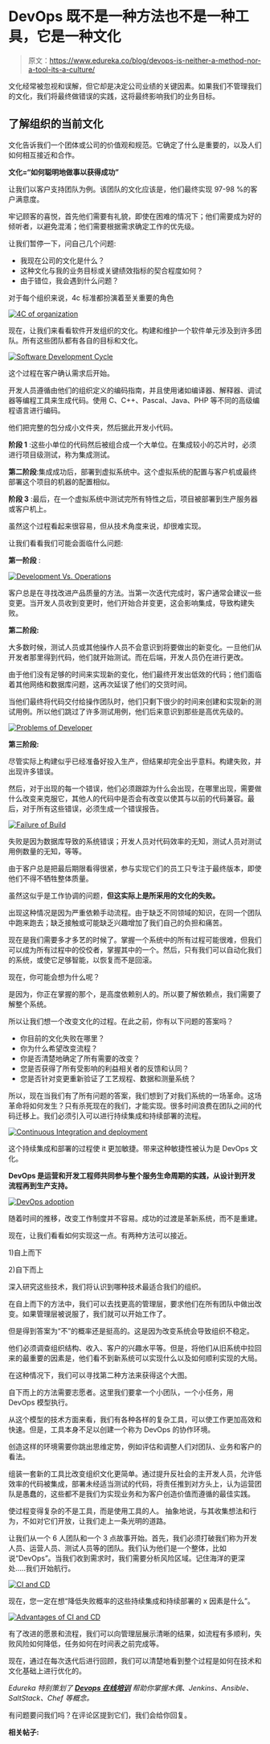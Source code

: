 # DevOps 既不是一种方法也不是一种工具，它是一种文化

> 原文：<https://www.edureka.co/blog/devops-is-neither-a-method-nor-a-tool-its-a-culture/>

文化经常被忽视和误解，但它却是决定公司业绩的关键因素。如果我们不管理我们的文化，我们将最终做错误的实践，这将最终影响我们的业务目标。

## 了解组织的当前文化

文化告诉我们一个团体或公司的价值观和规范。它确定了什么是重要的，以及人们如何相互接近和合作。

**文化=“如何聪明地做事以获得成功”**

让我们以客户支持团队为例。该团队的文化应该是，他们最终实现 97-98 %的客户满意度。

牢记顾客的喜悦，首先他们需要有礼貌，即使在困难的情况下；他们需要成为好的倾听者，以避免混淆；他们需要根据需求确定工作的优先级。

让我们暂停一下，问自己几个问题:

*   我现在公司的文化是什么？
*   这种文化与我的业务目标或关键绩效指标的契合程度如何？
*   由于错位，我会遇到什么问题？

对于每个组织来说，4c 标准都扮演着至关重要的角色

[![4C of organization](img/7c7f6db555305e2625ce19276aa02dea.png "4C of organization")](https://cdn.edureka.co/blog/wp-content/uploads/2015/01/4C-of-organization.png)

现在，让我们来看看软件开发组织的文化。构建和维护一个软件单元涉及到许多团队。所有这些团队都有各自的目标和文化。

[![Software Development Cycle](img/ef1a41ff8f2829d9139e3aca7775c946.png "Software Development Cycle")](https://cdn.edureka.co/blog/wp-content/uploads/2015/01/Slide_10_devops.png)

这个过程在客户确认需求后开始。

开发人员遵循由他们的组织定义的编码指南，并且使用诸如编译器、解释器、调试器等编程工具来生成代码。使用 C、C++、Pascal、Java、PHP 等不同的高级编程语言进行编码。

他们把完整的包分成小文件夹，然后据此开发小代码。

**阶段 1** :这些小单位的代码然后被组合成一个大单位。在集成较小的芯片时，必须进行项目级测试，称为集成测试。

**第二阶段**:集成成功后，部署到虚拟系统中。这个虚拟系统的配置与客户机或最终部署这个项目的机器的配置相似。

**阶段 3** :最后，在一个虚拟系统中测试完所有特性之后，项目被部署到生产服务器或客户机上。

虽然这个过程看起来很容易，但从技术角度来说，却很难实现。

让我们看看我们可能会面临什么问题:

**第一阶段** :

[![Development Vs. Operations](img/b3ef74442ce1c9cb1da08141d72c73cf.png "Development Vs. Operations")](https://cdn.edureka.co/blog/wp-content/uploads/2015/01/Slide_11_devops.png)

客户总是在寻找改进产品质量的方法。当第一次迭代完成时，客户通常会建议一些变更。当开发人员收到变更时，他们开始合并变更，这会影响集成，导致构建失败。

**第二阶段:**

大多数时候，测试人员或其他操作人员不会意识到将要做出的新变化。一旦他们从开发者那里得到代码，他们就开始测试。而在后端，开发人员仍在进行更改。

由于他们没有足够的时间来实现新的变化，他们最终开发出低效的代码；他们面临着其他网络和数据库问题，这再次延误了他们的交货时间。

当他们最终将代码交付给操作团队时，他们只剩下很少的时间来创建和实现新的测试用例。所以他们跳过了许多测试用例，他们后来意识到那些是高优先级的。

[![Problems of Developer](img/8795a3b7976882188cfb3f539f7f2081.png "Problems of Developer")](https://cdn.edureka.co/blog/wp-content/uploads/2015/01/Slide_12_devops.png)

**第三阶段:**

尽管实际上构建似乎已经准备好投入生产，但结果却完全出乎意料。构建失败，并出现许多错误。

然后，对于出现的每一个错误，他们必须跟踪为什么会出现，在哪里出现，需要做什么改变来克服它，其他人的代码中是否会有改变以使其与以前的代码兼容。最后，对于所有这些错误，必须生成一个错误报告。

[![Failure of Build](img/6626398a1abe6c638267e95be11b341c.png "Failure of Build")](https://cdn.edureka.co/blog/wp-content/uploads/2015/01/Slide_13_devops.png)

失败是因为数据库导致的系统错误；开发人员对代码效率的无知，测试人员对测试用例数量的无知，等等。

由于客户总是把最后期限看得很紧，参与实现它们的员工只专注于最终版本，即使他们不得不牺牲整体质量。

虽然这似乎是工作协调的问题，**但这实际上是所采用的文化的失败。**

出现这种情况是因为严重依赖手动流程。由于缺乏不同领域的知识，在同一个团队中跑来跑去；缺乏接触或可能缺乏兴趣增加了我们自己的负担和痛苦。

现在是我们需要多才多艺的时候了。掌握一个系统中的所有过程可能很难，但我们可以成为所有过程中的佼佼者，掌握其中的一个。然后，只有我们可以自动化我们的系统，或使它足够智能，以恢复而不是回滚。

现在，你可能会想为什么呢？

是因为，你正在掌握的那个，是高度依赖别人的。所以要了解依赖点，我们需要了解整个系统。

所以让我们想一个改变文化的过程。在此之前，你有以下问题的答案吗？

*   你目前的文化失败在哪里？
*   你为什么希望改变流程？
*   你是否清楚地确定了所有需要的改变？
*   您是否获得了所有受影响的利益相关者的反馈和认同？
*   您是否针对变更重新验证了工艺规程、数据和测量系统？

所以，现在当我们有了所有问题的答案，我们想到了对我们系统的一场革命。这场革命将如何发生？只有杀死现在的我们，才能实现。很多时间浪费在团队之间的代码迁移上。我们必须引入可以进行持续集成和持续部署的流程。

[![Continuous Integration and deployment](img/905352e301ed7fcb85642cd4cc75bbd5.png "Continuous Integration and deployment")](https://cdn.edureka.co/blog/wp-content/uploads/2015/01/Slide_4_devops.png)

这个持续集成和部署的过程使 it 更加敏捷。带来这种敏捷性被认为是 DevOps 文化。

**DevOps 是运营和开发工程师共同参与整个服务生命周期的实践，从设计到开发流程再到生产支持。**

[![DevOps adoption](img/ae37668a7b777decadf797d678b487b2.png "DevOps adoption")](https://cdn.edureka.co/blog/wp-content/uploads/2015/01/Slide_3_devops.png)

随着时间的推移，改变工作制度并不容易。成功的过渡是革新系统，而不是重建。

现在，让我们看看如何实现这一点。有两种方法可以接近。

1)自上而下

2)自下而上

深入研究这些技术，我们将认识到哪种技术最适合我们的组织。

在自上而下的方法中，我们可以去找更高的管理层，要求他们在所有团队中做出改变。如果管理层被说服了，我们就可以开始工作了。

但是得到答案为“不”的概率还是挺高的。这是因为改变系统会导致组织不稳定。

他们必须调查组织结构、收入、客户的兴趣水平等。但是，将他们从旧系统中拉回来的最重要的因素是，他们看不到新系统可以实现什么以及如何顺利实现的大局。

在这种情况下，我们可以寻找第二种方法来获得这个大图。

自下而上的方法需要志愿者。这里我们要拿一个小团队，一个小任务，用 DevOps 模型执行。

从这个模型的技术方面来看，我们有各种各样的复杂工具，可以使工作更加高效和快速。但是，工具本身不足以创建一个称为 DevOps 的协作环境。

创造这样的环境需要你跳出思维定势，例如评估和调整人们对团队、业务和客户的看法。

组装一套新的工具比改变组织文化更简单。通过提升反社会的主开发人员，允许低效率的代码被集成，部署未经适当测试的代码，将责任推到对方头上，认为运营团队是愚蠢的，这些都不是我们为实现业务和为客户创造价值而遵循的最佳实践。

使过程变得复杂的不是工具，而是使用工具的人。 抽象地说，与其收集想法和行为，不如对它们开放，让我们走上一条光明的道路。

让我们从一个 6 人团队和一个 3 点故事开始。首先，我们必须打破我们称为开发人员、运营人员、测试人员等的团队。我们认为他们是一个整体，比如说“DevOps”。当我们收到需求时，我们需要分析风险区域。记住海洋的更深处…..我们开始航行。

[![CI and CD](img/55b6bfe7286c9bedb85fb5a6b1bd7fac.png "CI and CD")](https://cdn.edureka.co/blog/wp-content/uploads/2015/01/Slide_14_devops.png)

现在，您一定在想“降低失败概率的这些持续集成和持续部署的 x 因素是什么”。

[![Advantages of CI and CD](img/5878706f5c16246d9404734785492340.png "Advantages of CI and CD")](https://cdn.edureka.co/blog/wp-content/uploads/2015/01/Slide_15_devops.png)

有了改进的愿景和流程，我们可以向管理层展示清晰的结果，如流程有多顺利，失败风险如何降低，任务如何在时间表之前完成等。

现在，通过在每次迭代后进行回顾，我们可以清楚地看到整个过程是如何在技术和文化基础上进行优化的。

*Edureka 特别策划了 **[Devops 在线培训](https://www.edureka.co/devops-certification-training)** 帮助你掌握木偶、Jenkins、Ansible、SaltStack、Chef 等概念。*

有问题要问我们吗？在评论区提到它们，我们会给你回复。

**相关帖子:**

[](https://www.edureka.co/blog/mystery-of-devops/)